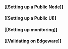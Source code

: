 #### [[Setting up a Public Node]]

#### [[Setting up a Public UI]]

#### [[Setting up monitoring]]

#### [[Validating on Edgeware]]